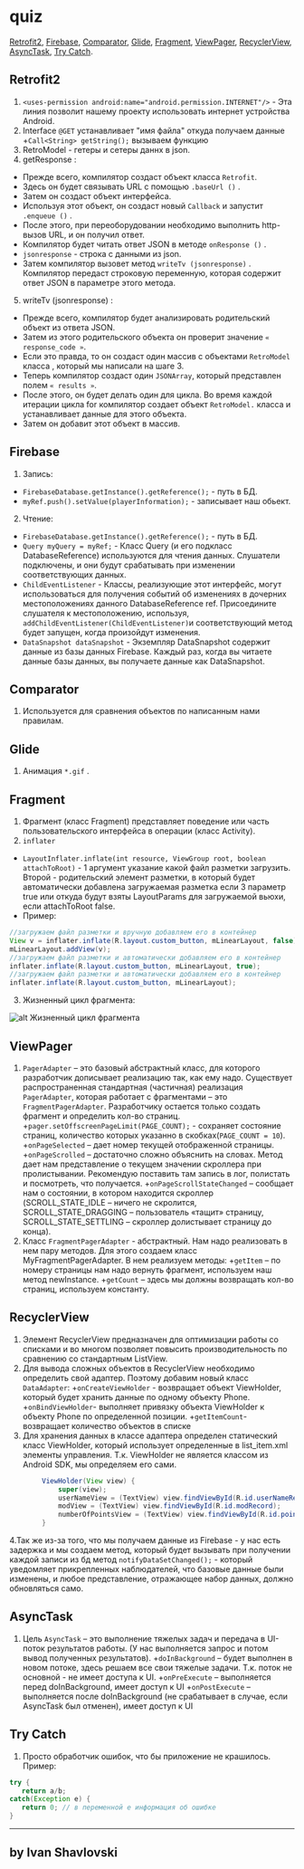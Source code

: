 # quiz
[Retrofit2](#Retrofit2), 
[Firebase](#Firebase), 
[Comparator](#Comparator), 
[Glide](#Glide), 
[Fragment](#Fragment), 
[ViewPager](#ViewPager), 
[RecyclerView](#RecyclerView), 
[AsyncTask](#AsyncTask), 
[Try Catch](#Try_Catch).


<a name="Retrofit2"></a> 
## **Retrofit2**
                
1. `<uses-permission android:name="android.permission.INTERNET"/>` - Эта линия позволит нашему проекту использовать интернет устройства Android.
2. Interface `@GET` устанавливает "имя файла" откуда получаем данные
   +`Call<String> getString();` вызываем функцию
3. RetroModel - гетеры и сетеры даннх в json.
4. getResponse :
+ Прежде всего, компилятор создаст объект класса `Retrofit`.
+  Здесь он будет связывать URL с помощью `.baseUrl ()` .
+  Затем он создаст объект интерфейса. 
+  Используя этот объект, он создаст новый `Callback` и запустит `.enqueue ()` .
+  После этого, при переоборудовании необходимо выполнить http-вызов URL, и он получил ответ.
+  Компилятор будет читать ответ JSON в методе `onResponse ()` .
+  `jsonresponse`  - строка с данными из json.
+   Затем компилятор вызовет метод `writeTv (jsonresponse)` . Компилятор передаст строковую переменную, которая содержит ответ JSON в параметре этого метода.
5. writeTv (jsonresponse) :
 +   Прежде всего, компилятор будет анализировать родительский объект из ответа JSON.
 +   Затем из этого родительского объекта он проверит значение `« response_code »`.
 +   Если это правда, то он создаст один массив с объектами `RetroModel` класса , который мы написали на шаге 3.
 +   Теперь компилятор создаст один `JSONArray`, который представлен полем `« results »`.
  +  После этого, он будет делать один для цикла. Во время каждой итерации цикла for компилятор создает объект  `RetroModel.` класса и устанавливает данные для этого объекта.
  +  Затем он добавит этот объект в массив.
  
<a name="Firebase"></a> 
## **Firebase**
 1. Запись: 
 + `FirebaseDatabase.getInstance().getReference();` - путь в БД.
 + `myRef.push().setValue(playerInformation);` - записывает наш обьект.
 2. Чтение:
 + `FirebaseDatabase.getInstance().getReference();` - путь в БД.
 + `Query myQuery = myRef;` -  Класс Query (и его подкласс DatabaseReference) используются для чтения данных. Слушатели подключены, и они будут срабатывать при изменении соответствующих данных.
 + `ChildEventListener` - Классы, реализующие этот интерфейс, могут использоваться для получения событий об изменениях в дочерних местоположениях данного DatabaseReference ref. Присоедините слушателя к местоположению, используя, `addChildEventListener(ChildEventListener)`и соответствующий метод будет запущен, когда произойдут изменения.
 + `DataSnapshot dataSnapshot` - Экземпляр DataSnapshot содержит данные из базы данных Firebase. Каждый раз, когда вы читаете данные базы данных, вы получаете данные как DataSnapshot.
 
 <a name="Comparator"></a> 
 ## **Comparator**
 1. Используется для сравнения объектов по написанным нами правилам.
  
  
 <a name="Glide"></a> 
 ## **Glide**
 1. Анимация `*.gif` .
 
 <a name="Fragment"></a> 
## **Fragment**
1. Фрагмент (класс Fragment) представляет поведение или часть пользовательского интерфейса в операции (класс Activity).
2. `inflater` 
+ `LayoutInflater.inflate(int resource, ViewGroup root, boolean attachToRoot)` - 1 аргумент указание какой файл разметки загрузить. Второй - родительский элемент разметки, в который будет автоматически добавлена загружаемая разметка если 3 параметр true или откуда будут взяты LayoutParams для загружаемой вьюхи, если attachToRoot false.
+ Пример:
```java
//загружаем файл разметки и вручную добавляем его в контейнер
View v = inflater.inflate(R.layout.custom_button, mLinearLayout, false);
mLinearLayout.addView(v);
//загружаем файл разметки и автоматически добавляем его в контейнер
inflater.inflate(R.layout.custom_button, mLinearLayout, true);
//загружаем файл разметки и автоматически добавляем его в контейнер
inflater.inflate(R.layout.custom_button, mLinearLayout);
```
3. Жизненный цикл фрагмента:<br/>

![alt Жизненный цикл фрагмента ](https://developer.android.com/images/fragment_lifecycle.png?hl=RU)

<a name="ViewPager"></a> 
## **ViewPager**
1. `PagerAdapter` – это базовый абстрактный класс, для которого разработчик дописывает реализацию так, как ему надо. Существует распространенная стандартная (частичная) реализация `PagerAdapter`, которая работает с фрагментами – это `FragmentPagerAdapter`. Разработчику остается только создать фрагмент и определить кол-во страниц.
+`pager.setOffscreenPageLimit(PAGE_COUNT);` - сохраняет состояние страниц, количество которых указанно в скобках(`PAGE_COUNT = 10`).
+`onPageSelected` – дает номер текущей отображенной страницы.
+`onPageScrolled` – достаточно сложно объяснить на словах. Метод дает нам представление о текущем значении скроллера при пролистывании. Рекомендую поставить там запись в лог, полистать и посмотреть, что получается.
+`onPageScrollStateChanged` – сообщает нам о состоянии, в котором находится скроллер (SCROLL_STATE_IDLE – ничего не скролится, SCROLL_STATE_DRAGGING – пользователь «тащит» страницу, SCROLL_STATE_SETTLING – скроллер долистывает страницу до конца). 
2. Класс `FragmentPagerAdapter` - абстрактный. Нам надо реализовать в нем пару методов. Для этого создаем класс MyFragmentPagerAdapter. В нем реализуем методы:
+`getItem` – по номеру страницы нам надо вернуть фрагмент, используем наш метод newInstance.
+`getCount` – здесь мы должны возвращать кол-во страниц, используем константу.


<a name="RecyclerView"></a> 
## **RecyclerView**
1. Элемент RecyclerView предназначен для оптимизации работы со списками и во многом позволяет повысить производительность по сравнению со стандартным ListView.
2. Для вывода сложных объектов в RecyclerView необходимо определить свой адаптер. Поэтому добавим новый класс `DataAdapter`:
+`onCreateViewHolder` - возвращает объект ViewHolder, который будет хранить данные по одному объекту Phone.
+`onBindViewHolder`- выполняет привязку объекта ViewHolder к объекту Phone по определенной позиции.
+`getItemCount`- возвращает количество объектов в списке
3. Для хранения данных в классе адаптера определен статический класс ViewHolder, который использует определенные в list_item.xml элементы управления. Т.к. ViewHolder не является классом из Android SDK, мы определяем его сами.
```java 
        ViewHolder(View view) {
            super(view);
            userNameView = (TextView) view.findViewById(R.id.userNameRecord);
            modView = (TextView) view.findViewById(R.id.modRecord);
            numberOfPointsView = (TextView) view.findViewById(R.id.pointRecord);
        }
```
4.Так же из-за того, что мы получаем данные из Firebase - у нас есть задержка и мы создаем метод, который будет вызывать при получении каждой записи из бд  метод `notifyDataSetChanged();` - который уведомляет прикрепленных наблюдателей, что базовые данные были изменены, и любое представление, отражающее набор данных, должно обновляться само.

<a name="AsyncTask"></a> 
## **AsyncTask**
1. Цель `AsyncTask`  – это выполнение тяжелых задач и передача в UI-поток результатов работы. (У нас выполняется запрос и потом вывод полученных результатов).
+`doInBackground` – будет выполнен в новом потоке, здесь решаем все свои тяжелые задачи. Т.к. поток не основной - не имеет доступа к UI.
+`onPreExecute` – выполняется перед doInBackground, имеет доступ к UI
+`onPostExecute` – выполняется после doInBackground (не срабатывает в случае, если AsyncTask был отменен), имеет доступ к UI

<a name="Try_Catch"></a>
## **Try Catch**
1. Просто обработчик ошибок, что бы приложение не крашилось.
<br/> Пример:
 ```java 
 try {
    return a/b;
catch(Exception e) {
    return 0; // в переменной е информация об ошибке
}
```
 ***
 ## by Ivan Shavlovski
